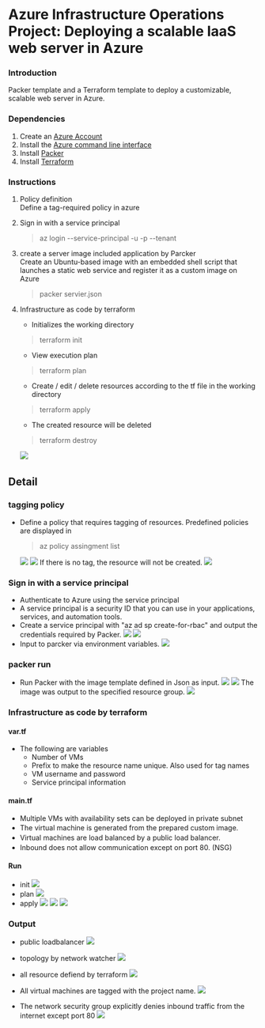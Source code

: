 # Azure Infrastructure Operations Project: Deploying a scalable IaaS web server in Azure

### Introduction
Packer template and a Terraform template to deploy a customizable, scalable web server in Azure.


### Dependencies
1. Create an [Azure Account](https://portal.azure.com) 
2. Install the [Azure command line interface](https://docs.microsoft.com/en-us/cli/azure/install-azure-cli?view=azure-cli-latest)
3. Install [Packer](https://www.packer.io/downloads)
4. Install [Terraform](https://www.terraform.io/downloads.html)

### Instructions
1. Policy definition  
Define a tag-required policy in azure

2. Sign in with a service principal  
    >az login --service-principal -u <app-url> -p <password-or-cert> --tenant <tenant> 

3. create a server image included application  by Parcker   
Create an Ubuntu-based image with an embedded shell script that launches a static web service and register it as a custom image on Azure  
    >packer servier.json

4.  Infrastructure as code by terraform 
    - Initializes the working directory 
    >terraform init
    - View execution plan
    > terraform plan   
    - Create / edit / delete resources according to the tf file in the working directory 
    >terraform apply
    - The created resource will be deleted
    >terraform destroy 

    ![](picture/2021-01-18-21-20-48.png)  






## Detail 　
### tagging policy  
- Define a policy that requires tagging of resources. Predefined policies are displayed in 
    >az policy assingment list

    ![](picture/2021-01-16-19-47-34.png)
    ![](picture/2021-01-16-19-49-12.png)
If there is no tag, the resource will not be created.
    ![](picture/2021-01-16-22-55-38.png)


### Sign in with a service principal 
- Authenticate to Azure using the service principal
- A service principal is a security ID that you can use in your applications, services, and automation tools.
- Create a service principal with "az ad sp create-for-rbac" and output the credentials required by Packer.
![](picture/2021-01-16-20-14-44.png)
![](picture/2021-01-16-20-15-03.png)
- Input to parcker via environment variables.
![](picture/2021-01-16-20-19-20.png)

### packer run  
- Run Packer with the image template defined in Json as input.
![](picture/2021-01-16-20-20-13.png)
![](picture/2021-01-16-20-27-00.png)
The image was output to the specified resource group.
![](picture/2021-01-16-20-29-51.png)

### Infrastructure as code by terraform
#### var.tf  
- The following are variables
    - Number of VMs
    - Prefix to make the resource name unique. Also used for tag names
    - VM username and password
    - Service principal information

#### main.tf
- Multiple VMs with availability sets can be deployed in private subnet
- The virtual machine is generated from the prepared custom image.　　
- Virtual machines are load balanced by a public load balancer.　　
- Inbound does not allow communication except on port 80. (NSG)　　


#### Run

- init 
![](picture/2021-01-18-23-24-52.png)
- plan
![](picture/2021-01-18-23-23-53.png)
- apply
![](picture/2021-01-18-23-27-15.png)
![](picture/2021-01-18-23-28-02.png)
![](picture/2021-01-18-23-30-57.png)


### Output
- public loadbalancer
![](picture/2021-01-18-14-26-19.png)
- topology by network watcher
![](picture/2021-01-18-14-29-05.png) 
- all resource defiend by terraform 
![](picture/2021-01-16-21-37-01.png)
- All virtual machines are tagged with the project name.
![](picture/2021-01-18-23-33-49.png)

- The network security group explicitly denies inbound traffic from the internet except port 80 
![](picture/2021-01-18-23-32-52.png)

